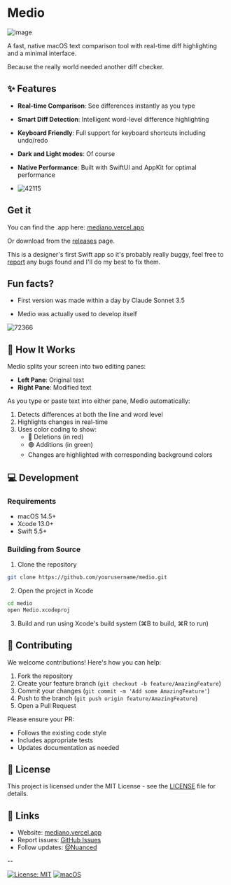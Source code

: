 # Medio

![image](https://github.com/user-attachments/assets/bf2e4860-d209-4c17-b74b-592dec01ed5e)

A fast, native macOS text comparison tool with real-time diff highlighting and a minimal interface.

Because the really world needed another diff checker.

## ✨ Features

- **Real-time Comparison**: See differences instantly as you type
- **Smart Diff Detection**: Intelligent word-level difference highlighting
- **Keyboard Friendly**: Full support for keyboard shortcuts including undo/redo
- **Dark and Light modes**: Of course
- **Native Performance**: Built with SwiftUI and AppKit for optimal performance

- ![42115](https://github.com/user-attachments/assets/d4a202c5-a160-4a66-a7c7-dad346de86a3)

## Get it

You can find the .app here:
[mediano.vercel.app](https://mediano.vercel.app)

Or download from the [releases](https://github.com/nuance-dev/Medio/releases/tag/Release) page.

This is a designer's first Swift app so it's probably really buggy, feel free to [report](https://github.com/nuance-dev/Medio/issues) any bugs found and I'll do my best to fix them.

## Fun facts?

- First version was made within a day by Claude Sonnet 3.5

- Medio was actually used to develop itself

![72366](https://github.com/user-attachments/assets/d31f9a8f-d76f-446b-bba7-c3ffdf29660e)

## 🚀 How It Works

Medio splits your screen into two editing panes:

- **Left Pane**: Original text
- **Right Pane**: Modified text

As you type or paste text into either pane, Medio automatically:

1. Detects differences at both the line and word level
2. Highlights changes in real-time
3. Uses color coding to show:
   - 🔴 Deletions (in red)
   - 🟢 Additions (in green)
   - Changes are highlighted with corresponding background colors

## 💻 Development

### Requirements

- macOS 14.5+
- Xcode 13.0+
- Swift 5.5+

### Building from Source

1. Clone the repository

```bash
git clone https://github.com/yourusername/medio.git
```

2. Open the project in Xcode

```bash
cd medio
open Medio.xcodeproj
```

3. Build and run using Xcode's build system (⌘B to build, ⌘R to run)

## 🤝 Contributing

We welcome contributions! Here's how you can help:

1. Fork the repository
2. Create your feature branch (`git checkout -b feature/AmazingFeature`)
3. Commit your changes (`git commit -m 'Add some AmazingFeature'`)
4. Push to the branch (`git push origin feature/AmazingFeature`)
5. Open a Pull Request

Please ensure your PR:

- Follows the existing code style
- Includes appropriate tests
- Updates documentation as needed

## 📝 License

This project is licensed under the MIT License - see the [LICENSE](LICENSE) file for details.

## 🔗 Links

- Website: [mediano.vercel.app](https://mediano.vercel.app)
- Report issues: [GitHub Issues](https://github.com/nuance-dev/Medio/issues)
- Follow updates: [@Nuanced](https://twitter.com/Nuancedev)

--

[![License: MIT](https://img.shields.io/badge/License-MIT-blue.svg)](https://opensource.org/licenses/MIT)
[![macOS](https://img.shields.io/badge/platform-macOS-lightgrey)]()
